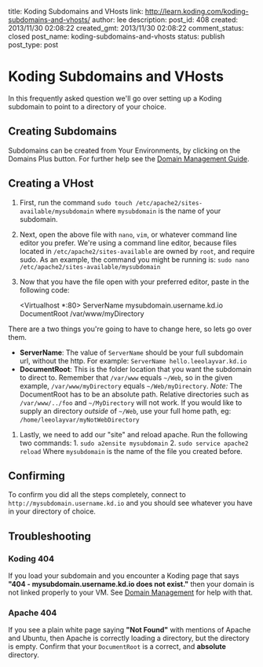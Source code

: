 title: Koding Subdomains and VHosts
link: http://learn.koding.com/koding-subdomains-and-vhosts/
author: lee
description: 
post_id: 408
created: 2013/11/30 02:08:22
created_gmt: 2013/11/30 02:08:22
comment_status: closed
post_name: koding-subdomains-and-vhosts
status: publish
post_type: post

# Koding Subdomains and VHosts

In this frequently asked question we'll go over setting up a Koding subdomain to point to a directory of your choice. 

## Creating Subdomains

Subdomains can be created from Your Environments, by clicking on the Domains Plus button. For further help see the [Domain Management Guide](/docs/guides/domain-management/). 

## Creating a VHost

  1. First, run the command `sudo touch /etc/apache2/sites-available/mysubdomain` where `mysubdomain` is the name of your subdomain.
  2. Next, open the above file with `nano`, `vim`, or whatever command line editor you prefer. We're using a command line editor, because files located in `/etc/apache2/sites-available` are owned by `root`, and require sudo. As an example, the command you might be running is: `sudo nano /etc/apache2/sites-available/mysubdomain`
  3. Now that you have the file open with your preferred editor, paste in the following code: 
    
        <Virtualhost *:80>
    ServerName mysubdomain.username.kd.io
    DocumentRoot /var/www/myDirectory
    </Virtualhost>
    

There are a two things you're going to have to change here, so lets go over them.
  * **ServerName**: The value of `ServerName` should be your full subdomain url, without the http. For example: `ServerName hello.leeolayvar.kd.io`
  * **DocumentRoot**: This is the folder location that you want the subdomain to direct to. Remember that `/var/www` equals `~/Web`, so in the given example, `/var/www/myDirectory` equals `~/Web/myDirectory`. _Note:_ The DocumentRoot has to be an absolute path. Relative directories such as `/var/www/../foo` and `~/MyDirectory` will not work. If you would like to supply an directory _outside_ of `~/Web`, use your full home path, eg: `/home/leeolayvar/myNotWebDirectory`
  1. Lastly, we need to add our "site" and reload apache. Run the following two commands: 
    1. `sudo a2ensite mysubdomain`
    2. `sudo service apache2 reload`
Where `mysubdomain` is the name of the file you created before.

## Confirming

To confirm you did all the steps completely, connect to `http://mysubdomain.username.kd.io` and you should see whatever you have in your directory of choice. 

## Troubleshooting

### Koding 404

If you load your subdomain and you encounter a Koding page that says **"404 - mysubdomain.username.kd.io does not exist."** then your domain is not linked properly to your VM. See [Domain Management](/docs/guides/domain-management/) for help with that. 

### Apache 404

If you see a plain white page saying **"Not Found"** with mentions of Apache and Ubuntu, then Apache is correctly loading a directory, but the directory is empty. Confirm that your `DocumentRoot` is a correct, and **absolute** directory.